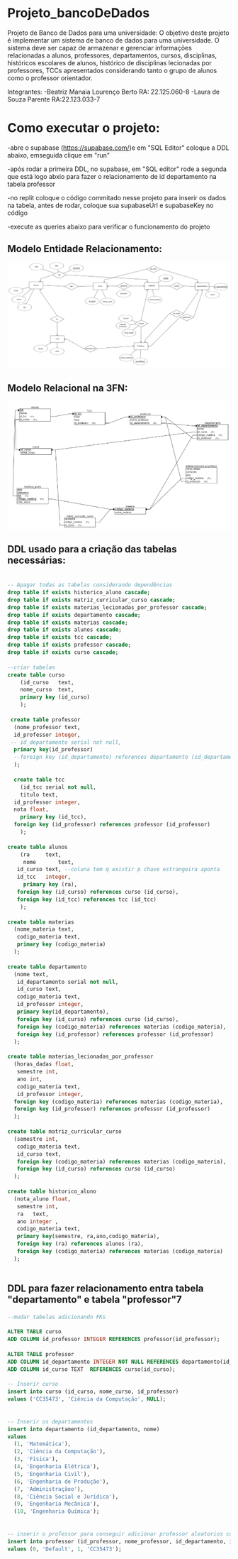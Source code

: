 # Projeto_bancoDeDados
Projeto de Banco de Dados para uma universidade: 
O objetivo deste projeto é implementar um sistema de banco de dados para uma universidade. O sistema deve ser capaz de armazenar e gerenciar informações relacionadas a alunos, professores, departamentos, cursos, disciplinas, históricos escolares de alunos, histórico de disciplinas lecionadas por professores, TCCs apresentados considerando tanto o grupo de alunos como o professor orientador.

Integrantes:
-Beatriz Manaia Lourenço Berto RA: 22.125.060-8
-Laura de Souza Parente RA:22.123.033-7

# Como executar o projeto:
-abre o supabase (https://supabase.com/)e em "SQL Editor" coloque a DDL abaixo, emseguida clique em "run"

-após rodar a primeira DDL, no supabase, em "SQL editor" rode a segunda que está logo abxio para fazer o relacionamento de id departamento na tabela professor 

-no replit coloque o código commitado nesse projeto para inserir os dados na tabela, antes de rodar, coloque sua supabaseUrl e supabaseKey no código 

-execute as queries abaixo para verificar o funcionamento do projeto

##  Modelo Entidade Relacionamento:
![codigo1](./imagens/MER.png)

## Modelo Relacional na 3FN:
![codigo1](./imagens/MR-3FN.png)

## DDL usado para a criação das tabelas necessárias:

```sql

-- Apagar todas as tabelas considerando dependências
drop table if exists historico_aluno cascade;
drop table if exists matriz_curricular_curso cascade;
drop table if exists materias_lecionadas_por_professor cascade;
drop table if exists departamento cascade;
drop table if exists materias cascade;
drop table if exists alunos cascade;
drop table if exists tcc cascade;
drop table if exists professor cascade;
drop table if exists curso cascade;

--criar tabelas
create table curso
    (id_curso	text, 
    nome_curso	text, 
    primary key (id_curso)
    );

 create table professor
  (nome_professor text,
  id_professor integer,
 -- id_departamento serial not null,
  primary key(id_professor)
  --foreign key (id_departamento) references departamento (id_departamento)
  );
  
  create table tcc
    (id_tcc serial not null, 
    titulo text,
  id_professor integer,
  nota float,
    primary key (id_tcc),
  foreign key (id_professor) references professor (id_professor)
    );

create table alunos
    (ra		text,
     nome		text,
   id_curso text, --coluna tem q existir p chave estrangeira aponta
   id_tcc	integer,
     primary key (ra),
   foreign key (id_curso) references curso (id_curso),
   foreign key (id_tcc) references tcc (id_tcc)
    );

create table materias
  (nome_materia text,
   codigo_materia text,
   primary key (codigo_materia)
  );

create table departamento 
  (nome text,
   id_departamento serial not null,
   id_curso text, 
   codigo_materia text,
   id_professor integer,
   primary key(id_departamento),
   foreign key (id_curso) references curso (id_curso),
   foreign key (codigo_materia) references materias (codigo_materia),
   foreign key (id_professor) references professor (id_professor)
  );

create table materias_lecionadas_por_professor
  (horas_dadas float,
   semestre int,
   ano int,
   codigo_materia text,
   id_professor integer,
  foreign key (codigo_materia) references materias (codigo_materia),
  foreign key (id_professor) references professor (id_professor)
  );

create table matriz_curricular_curso
  (semestre int,
   codigo_materia text,
   id_curso	text,
   foreign key (codigo_materia) references materias (codigo_materia),
   foreign key (id_curso) references curso (id_curso)
  );

create table historico_aluno
  (nota_aluno float,
   semestre int,
   ra	text,
   ano integer ,
   codigo_materia text,
   primary key(semestre, ra,ano,codigo_materia),
   foreign key (ra) references alunos (ra),
   foreign key (codigo_materia) references materias (codigo_materia)
  );
  
```

## DDL para fazer relacionamento entra tabela "departamento" e tabela "professor"7

```sql 
--mudar tabelas adicionando FKs

ALTER TABLE curso 
ADD COLUMN id_professor INTEGER REFERENCES professor(id_professor);

ALTER TABLE professor
ADD COLUMN id_departamento INTEGER NOT NULL REFERENCES departamento(id_departamento),
ADD COLUMN id_curso TEXT  REFERENCES curso(id_curso);

-- Inserir curso
insert into curso (id_curso, nome_curso, id_professor)
values ('CC35473', 'Ciência da Computação', NULL);


-- Inserir os departamentos
insert into departamento (id_departamento, nome)
values 
  (1, 'Matemática'),
  (2, 'Ciência da Computação'),
  (3, 'Física'),
  (4, 'Engenharia Elétrica'),
  (5, 'Engenharia Civil'),
  (6, 'Engenharia de Produção'),
  (7, 'Administraçãoo'),
  (8, 'Ciência Social e Jurídica'),
  (9, 'Engenharia Mecânica'),
  (10, 'Engenharia Química');


-- inserir o professor para conseguir adicionar professor aleatorios com codigo sem impactar dependencia entre professor e departamento
insert into professor (id_professor, nome_professor, id_departamento, id_curso)
values (0, 'Default', 1, 'CC35473');

```


